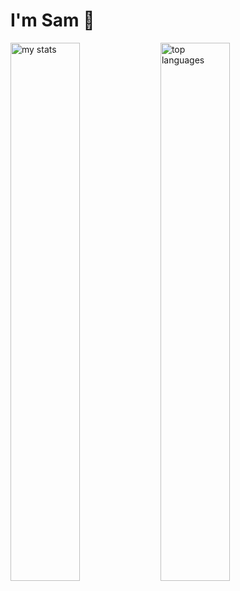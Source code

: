# I'm Sam 👋
<img alt="my stats" align="left" width="47%" src="https://github-readme-stats.vercel.app/api?username=samjoshuacs&show_icons=true"/>
<img alt="top languages" align="left" width="47%" src="https://github-readme-stats.vercel.app/api/top-langs/?username=samjoshuacs&layout=compact&langs_count=8"/>
